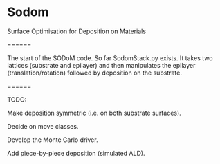 Sodom
=====

Surface Optimisation for Deposition on Materials


======

The start of the SODoM code. So far SodomStack.py exists.
It takes two lattices (substrate and epilayer) and then 
manipulates the epilayer (translation/rotation) followed 
by deposition on the substrate.


======

TODO:

Make deposition symmetric (i.e. on both substrate surfaces).

Decide on move classes.

Develop the Monte Carlo driver.

Add piece-by-piece deposition (simulated ALD).

